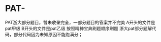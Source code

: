 # PAT-
PAT浙大部分题目，暂未收录完全，一部分题目的答案并不完美
A开头的文件是pat甲级
B开头的文件是pat乙级
按照晴神宝典刷题顺序刷题
浙大pat部分题解代码，部分代码因为未知原因不能跑满分；
